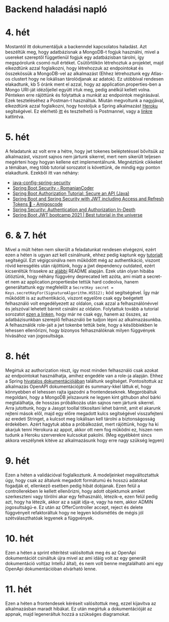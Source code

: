 # Backend haladási napló
# 4. hét
Mostantól itt dokumentáljuk a backenndel kapcsolatos haladást.
Azt beszéltük meg, hogy adatbázisnak a MongoDB-t fogjuk használni, mivel a usereket szereptől függetlenül fogjuk egy adatbázisban tárolni, így megspórolunk csomó null értéket.
Csütörtökön létrehoztuk a projektet, majd elkezdtünk azzal foglalkozni, hogy létrehozzuk az endpointokat és összekössük a MongoDB-vel az alkalmazást
(Ehhez létrehoztunk egy Atlas-os clustert hogy ne lokálisan tárolódjanak az adatok).
Ez utóbbival rendesen elakadtunk, kb 5 óránk ment el azzal, hogy az application.properties-ben a Mongo URI-ját idézőjellel együtt írtuk meg, pedig anélkül kellett volna.
Pénteken erre rájöttünk és folytattuk a munkát az endpointok megírásával. Ezek teszteléséhez a Postman-t használtuk.
Miután megvoltunk a nagyjával, elkezdtünk azzal foglalkozni, hogy hostoljuk a Spring alkalmazást [Heroku](https://www.callicoder.com/deploy-host-spring-boot-apps-on-heroku/) segítségével. Ez elérhető [itt](https://movesy.herokuapp.com/) és tesztelhető is Postmannel, vagy a [linkre](https://movesy.herokuapp.com/diary) kattintva.

# 5. hét
A feladatunk az volt erre a hétre, hogy jwt tokenes beléptetéssel bővítsük az alkalmazást, viszont sajnos nem jártunk sikerrel, mert nem sikerült teljesen megérteni hogy hogyan kellene ezt implementálnunk. Megnéztünk cikkeket a témában, meg több tutorial sorozatot is követtünk, de mindig egy ponton elakadtunk.
Ezekből itt van néhány:
- [java-config-spring-security](https://www.baeldung.com/java-config-spring-security)
- [Spring Boot Security - RomanianCoder](https://www.youtube.com/playlist?list=PLVApX3evDwJ1d0lKKHssPQvzv2Ao3e__Q)
- [Spring Boot Authorization Tutorial: Secure an API (Java)](https://auth0.com/blog/spring-boot-authorization-tutorial-secure-an-api-java/)
- [Spring Boot and Spring Security with JWT including Access and Refresh Tokens 🔑 - Amigoscode](https://www.youtube.com/watch?v=VVn9OG9nfH0)
- [Spring Security: Authentication and Authorization In-Depth](https://www.marcobehler.com/guides/spring-security)
- [Spring Boot JWT bootcamp 2021 | Best tutorial in the universe](https://i.kym-cdn.com/entries/icons/facebook/000/034/772/Untitled-1.jpg)

# 6. & 7. hét
Mivel a múlt héten nem sikerült a feladatunkat rendesen elvégezni, ezért ezen a héten is ugyan azt kell csinálnunk, ehhez pedig kaptunk egy [tutorialt](https://www.javainuse.com/spring/boot-jwt) segítségül. Ezt végigcsinálva nem működött még az authentikáció, viszont rövid keresgélés után rájöttünk, hogy a jjwt dependency  outdated, ezért kicseréltük frissekre az [alábbi](https://github.com/jwtk/jjwt#install-jdk-maven) README alapján. Ezek után olyan hibába ütlöztünk, hogy néhány függvény deprecated lett azóta, ami miatt a secret-et nem az application.propertiesbe tettük hard codeolva, hanem generáltattunk egy megfelelőt a ```SecretKey secret = Keys.secretKeyFor(SignatureAlgorithm.HS512);``` kód segítségével. Így már működött is az authentikáció, viszont egyelőre csak egy beégetett felhasználó volt engedélyezett az oldalon, csak azzal a felhasználónévvel és jelszóval lehetett bármit csinálni az oldalon.
Folytattuk tovább a tutorial sorozatot [ezen a linken](https://www.javainuse.com/spring/boot-jwt-mysql), hogy már ne csak egy, hanem az összes, az adatbázisunkban szereplő felhasználó be tudjon lépni az alkalmazásunkba.
A felhasználók role-jait a jwt tokenbe tettük bele, hogy a későbbiekben le lehessen ellenőrizni, hogy bizonyos felhasználóknak milyen függvények hívásához van jogosultsága.

# 8. hét
Megírtuk az authorization részt, így most minden felhasználó csak azokat az endpointokat használhatja, amihez engedéle van a role-ja alapján. Ehhez a Spring [hivatalos dokumentációjában](https://docs.spring.io/spring-security/site/docs/5.2.11.RELEASE/reference/html/authorization.html) találtunk segítséget.
Pontosítottuk az alkalmazás OpenAPI dokumentációját és summary-kkel láttuk el, hogy könnyebben el lehessen rajta igazodni a frontendeseknek.
Megpróbáltuk megoldani, hogy a MongoDB jelszavunk ne legyen kint githubon ahol bárki megtalálhatja, de hosszas próbálkozás után sajnos nem jártunk sikerrel.
Arra jutottunk, hogy a Jasypt toollal titkosítani lehet bármit, amit el akarunk rejteni mások elől, majd egy előre megadott kulcs segítségével visszafejteni az eredeti Stringet, a kulcsot meg lokálisan kell tárolni a biztonságosság érdekében.
Azért hagytuk abba a próbálkozást, mert rájöttünk, hogy ha ki akarjuk tenni Herokura az appot, akkor ott nem fog működni ez, hiszen nem tudunk a Heroku szerverekre kulcsokat pakolni. (Meg egyébként sincs akkora veszélynek kitéve az alkalmazásunk hogy erre nagy szükség legyen)

# 9. hét
Ezen a héten a validációval foglalkoztunk. A modeljeinket megváltoztattuk úgy, hogy csak az általunk megadott formátumú és hosszú adatokat fogadják el, ellenkező esetben pedig hibát dobjanak.
Ezen felül a controllerekben le kellett ellenőrizni, hogy adott objektumok amiket szerkeszteni vagy törölni akar egy felhasználó, létezik-e,
ezen felül pedig azt, hogy ha létezik, akkor az a saját idja-e, vagy ha nem, akkor ADMIN jogosultságú-e.
Ez után az OfferController accept, reject és delete függvényeit refaktoráltuk hogy ne legyen kódismétlés de mégis jól szétválaszthatóak legyenek a függvények.

# 10. hét
Ezen a héten a sprint eltérítést valósítottuk meg és az OpenApi dokumentációt csináltuk újra mivel az ami idáig volt az egy generált dokumentáció volt(az IntelliJ által), és nem volt benne megtalálható ami egy OpenApi dokumentációban elvárható lenne.

# 11. hét
Ezen a héten a frontendesek kéréseit valósítottuk meg, ezzel kijavítva az alkalmazásban maradt hibákat.
Ez után megírtuk a dokumentációját az appnak, majd legeneráltuk hozzá a szükséges diagramokat.
